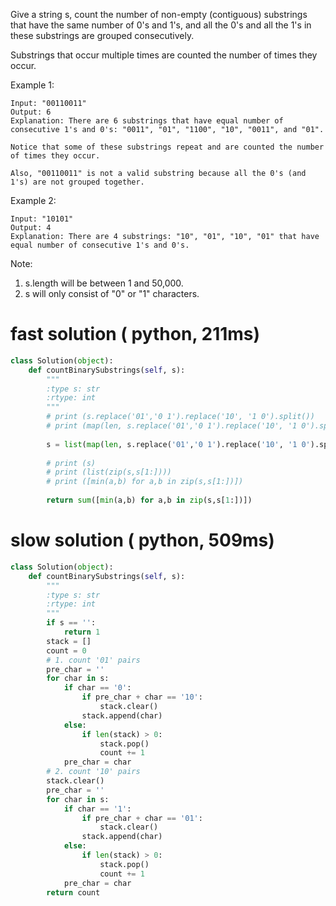 Give a string s, count the number of non-empty (contiguous) substrings that have the same number of 0's and 1's, and all the 0's and all the 1's in these substrings are grouped consecutively.

Substrings that occur multiple times are counted the number of times they occur.

Example 1:
```
Input: "00110011"
Output: 6
Explanation: There are 6 substrings that have equal number of consecutive 1's and 0's: "0011", "01", "1100", "10", "0011", and "01".

Notice that some of these substrings repeat and are counted the number of times they occur.

Also, "00110011" is not a valid substring because all the 0's (and 1's) are not grouped together.
```
Example 2:
```
Input: "10101"
Output: 4
Explanation: There are 4 substrings: "10", "01", "10", "01" that have equal number of consecutive 1's and 0's.
```
Note:

1. s.length will be between 1 and 50,000.
2. s will only consist of "0" or "1" characters.

# fast solution ( python, 211ms)
```python
class Solution(object):
    def countBinarySubstrings(self, s):
        """
        :type s: str
        :rtype: int
        """
        # print (s.replace('01','0 1').replace('10', '1 0').split())
        # print (map(len, s.replace('01','0 1').replace('10', '1 0').split()))
        
        s = list(map(len, s.replace('01','0 1').replace('10', '1 0').split()))
        
        # print (s)
        # print (list(zip(s,s[1:])))
        # print ([min(a,b) for a,b in zip(s,s[1:])])
        
        return sum([min(a,b) for a,b in zip(s,s[1:])])
```

# slow solution ( python, 509ms)
```python
class Solution(object):
    def countBinarySubstrings(self, s):
        """
        :type s: str
        :rtype: int
        """
        if s == '':
            return 1
        stack = []
        count = 0
        # 1. count '01' pairs
        pre_char = ''
        for char in s:
            if char == '0':
                if pre_char + char == '10':
                    stack.clear()
                stack.append(char)
            else:
                if len(stack) > 0:
                    stack.pop()
                    count += 1
            pre_char = char
        # 2. count '10' pairs
        stack.clear()
        pre_char = ''
        for char in s:
            if char == '1':
                if pre_char + char == '01':
                    stack.clear()
                stack.append(char)
            else:
                if len(stack) > 0:
                    stack.pop()
                    count += 1
            pre_char = char
        return count
```
